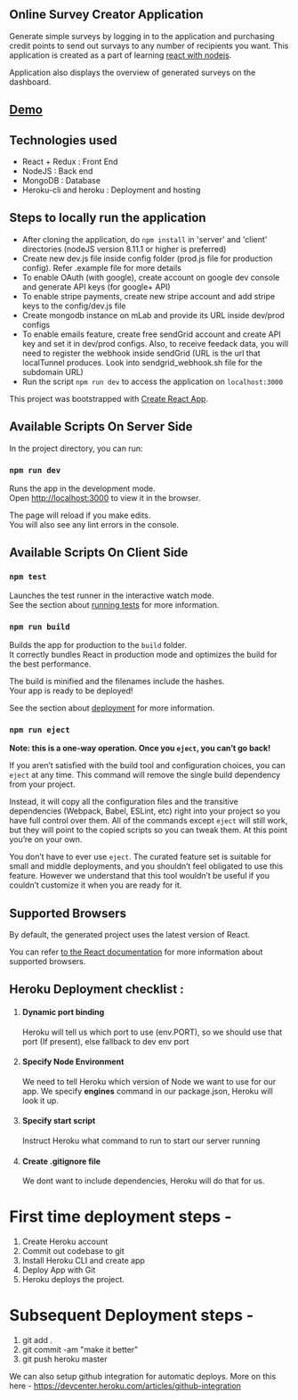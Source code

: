 ## Online Survey Creator Application 

Generate simple surveys by logging in to the application and purchasing credit points to send out survays to any number of recipients you want. This application is created as a part of learning [react with nodejs](https://www.udemy.com/node-with-react-fullstack-web-development/learn/v4/content).

Application also displays the overview of generated surveys on the dashboard.

## [Demo](https://obscure-ocean-89464.herokuapp.com/)

## Technologies used

* React + Redux : Front End
* NodeJS : Back end
* MongoDB : Database
* Heroku-cli and heroku : Deployment and hosting



## Steps to locally run the application 

* After cloning the application, do `npm install` in 'server' and 'client' directories (nodeJS version 8.11.1 or higher is preferred)
* Create new dev.js file inside config folder (prod.js file for production config). Refer .example file for more details
* To enable OAuth (with google), create account on google dev console and generate API keys (for google+ API)
* To enable stripe payments, create new stripe account and add stripe keys to the config/dev.js file
* Create mongodb instance on mLab and provide its URL inside dev/prod configs
* To enable emails feature, create free sendGrid account and create API key and set it in dev/prod configs. Also, to receive feedack data, you will need to register the webhook inside sendGrid (URL is the url that localTunnel produces. Look into sendgrid_webhook.sh file for the subdomain URL)
* Run the script `npm run dev` to access the application on `localhost:3000`



This project was bootstrapped with [Create React App](https://github.com/facebookincubator/create-react-app).


## Available Scripts On Server Side

In the project directory, you can run:

### `npm run dev`

Runs the app in the development mode.<br>
Open [http://localhost:3000](http://localhost:3000) to view it in the browser.

The page will reload if you make edits.<br>
You will also see any lint errors in the console.

## Available Scripts On Client Side

### `npm test`

Launches the test runner in the interactive watch mode.<br>
See the section about [running tests](#running-tests) for more information.

### `npm run build`

Builds the app for production to the `build` folder.<br>
It correctly bundles React in production mode and optimizes the build for the best performance.

The build is minified and the filenames include the hashes.<br>
Your app is ready to be deployed!

See the section about [deployment](#deployment) for more information.

### `npm run eject`

**Note: this is a one-way operation. Once you `eject`, you can’t go back!**

If you aren’t satisfied with the build tool and configuration choices, you can `eject` at any time. This command will remove the single build dependency from your project.

Instead, it will copy all the configuration files and the transitive dependencies (Webpack, Babel, ESLint, etc) right into your project so you have full control over them. All of the commands except `eject` will still work, but they will point to the copied scripts so you can tweak them. At this point you’re on your own.

You don’t have to ever use `eject`. The curated feature set is suitable for small and middle deployments, and you shouldn’t feel obligated to use this feature. However we understand that this tool wouldn’t be useful if you couldn’t customize it when you are ready for it.

## Supported Browsers

By default, the generated project uses the latest version of React.

You can refer [to the React documentation](https://reactjs.org/docs/react-dom.html#browser-support) for more information about supported browsers.





 ## Heroku Deployment checklist : 

1. #### Dynamic port binding
    Heroku will tell us which port to use (env.PORT), so we should use that port (If present), else fallback to dev env port
1. #### Specify Node Environment
    We need to tell Heroku which version of Node we want to use for our app.
    We specify **engines** command in our package.json, Heroku will look it up.
1. #### Specify start script
    Instruct Heroku what command to run to start our server running
1. #### Create .gitignore file
    We dont want to include dependencies, Heroku will do that for us.


# First time deployment steps - 

1. Create Heroku account
1. Commit out codebase to git
1. Install Heroku CLI and create app
1. Deploy App with Git
1. Heroku deploys the project.

# Subsequent Deployment steps - 

1. git add .
2. git commit -am "make it better"
3. git push heroku master

We can also setup github integration for automatic deploys. More on this here - https://devcenter.heroku.com/articles/github-integration
